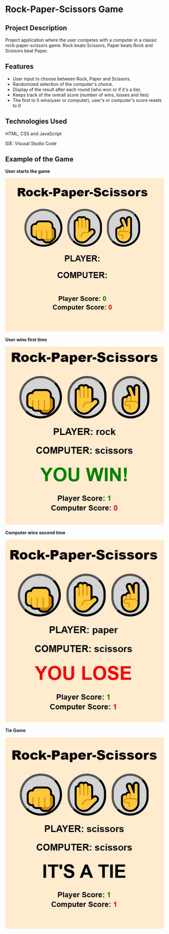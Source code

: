 # __Rock-Paper-Scissors Game__

## __Project Description__
Project application where the user competes with a computer in a classic rock-paper-scissors game. Rock beats Scissors, Paper beats Rock and Scissors beat Paper.

## __Features__
- User input to choose between Rock, Paper and Scissors.
- Randomized selection of the computer's choice.
- Display of the result after each round (who won or if it's a tie).
- Keeps track of the overall score (number of wins, losses and ties)
- The first to 5 wins(user or computer), user's or computer's score resets to 0

## __Technologies Used__
  HTML, CSS and JavaScript
  
  IDE: Visusal Studio Code

  ## __Example of the Game__

  __User starts the game__


![](https://github.com/farissikira/Rock-Paper-Scissors/blob/cacbda413576d344ed16d840203bbd4003583824/rcpgamepic1.JPG)

__User wins first time__

![](https://github.com/farissikira/Rock-Paper-Scissors/blob/a640f5b2227fe8f9c955285114b3139c0965ef71/rcpgamepic2.JPG)

__Computer wins second time__

![](https://github.com/farissikira/Rock-Paper-Scissors/blob/526863ff2dc8b09900c2a7b3926ed602e8aa85fb/rcpgamepic3.JPG)

__Tie Game__

![](https://github.com/farissikira/Rock-Paper-Scissors/blob/db683e8415748b30afa4cd081fdfe3e6cce38820/rcpsgamepic4.JPG)

  
